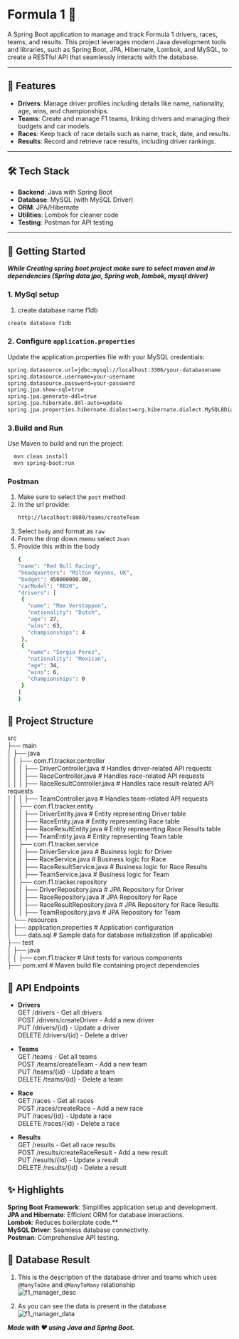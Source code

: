  # Formula 1 🚀

A Spring Boot application to manage and track Formula 1 drivers, races, teams, and results. This project leverages modern Java development tools and libraries, such as Spring Boot, JPA, Hibernate, Lombok, and MySQL, to create a RESTful API that seamlessly interacts with the database.

---

## 📜 Features
- **Drivers**: Manage driver profiles including details like name, nationality, age, wins, and championships.
- **Teams**: Create and manage F1 teams, linking drivers and managing their budgets and car models.
- **Races**: Keep track of race details such as name, track, date, and results.
- **Results**: Record and retrieve race results, including driver rankings.

---

## 🛠️ Tech Stack
- **Backend**: Java with Spring Boot
- **Database**: MySQL (with MySQL Driver)
- **ORM**: JPA/Hibernate
- **Utilities**: Lombok for cleaner code
- **Testing**: Postman for API testing

---

## 🚀 Getting Started

***While Creating spring boot project make sure to select maven and in dependencies (Spring data jpa, Spring web, lombok, mysql driver)***
### 1. MySql setup

1. create database name f1db
```bash
create database f1db
```

### 2. Configure `application.properties`
Update the application.properties file with your MySQL credentials:
```bash
spring.datasource.url=jdbc:mysql://localhost:3306/your-databasename
spring.datasource.username=your-username
spring.datasource.password=your-password
spring.jpa.show-sql=true
spring.jpa.generate-ddl=true
spring.jpa.hibernate.ddl-auto=update
spring.jpa.properties.hibernate.dialect=org.hibernate.dialect.MySQL8Dialect
```

### 3.Build and Run
Use Maven to build and run the project:
```bash
  mvn clean install
  mvn spring-boot:run
```
### Postman
1. Make sure to select the `post` method
2. In the url provide:
   ```bash
   http://localhost:8080/teams/createTeam
   ```
3. Select `body` and format as `raw`
4. From the drop down menu select `Json`
5. Provide this within the body
   ```bash
   {
   "name": "Red Bull Racing",
   "headquarters": "Milton Keynes, UK",
   "budget": 450000000.00,
   "carModel": "RB20",
   "drivers": [
    {
      "name": "Max Verstappen",
      "nationality": "Dutch",
      "age": 27,
      "wins": 63,
      "championships": 4
    },
    {
      "name": "Sergio Perez",
      "nationality": "Mexican",
      "age": 34,
      "wins": 6,
      "championships": 0
    }
   ]
   }

## 📂 Project Structure

src\
├── main\
│   ├── java\
│   │   ├── com.f1.tracker.controller\
│   │   │   ├── DriverController.java            # Handles driver-related API requests\
│   │   │   ├── RaceController.java              # Handles race-related API requests\
│   │   │   ├── RaceResultController.java        # Handles race result-related API requests\
│   │   │   ├── TeamController.java              # Handles team-related API requests\
│   │   ├── com.f1.tracker.entity\
│   │   │   ├── DriverEntity.java            # Entity representing Driver table\
│   │   │   ├── RaceEntity.java              # Entity representing Race table\
│   │   │   ├── RaceResultEntity.java        # Entity representing Race Results table\
│   │   │   ├── TeamEntity.java              # Entity representing Team table\
│   │   ├── com.f1.tracker.service\
│   │   │   ├── DriverService.java           # Business logic for Driver\
│   │   │   ├── RaceService.java             # Business logic for Race\
│   │   │   ├── RaceResultService.java       # Business logic for Race Results\
│   │   │   ├── TeamService.java             # Business logic for Team\
│   │   ├── com.f1.tracker.repository\
│   │   │   ├── DriverRepository.java        # JPA Repository for Driver\
│   │   │   ├── RaceRepository.java          # JPA Repository for Race\
│   │   │   ├── RaceResultRepository.java    # JPA Repository for Race Results\
│   │   │   ├── TeamRepository.java          # JPA Repository for Team\
│   └── resources\
│       ├── application.properties           # Application configuration\
│       └── data.sql                        # Sample data for database initialization (if applicable)\
├── test\
│   ├── java\
│   │   ├── com.f1.tracker                 # Unit tests for various components\
├── pom.xml                                 # Maven build file containing project dependencies

##  🧭 API Endpoints

- **Drivers**\
GET /drivers - Get all drivers\
POST /drivers/createDriver - Add a new driver\
PUT /drivers/{id} - Update a driver\
DELETE /drivers/{id} - Delete a driver

- **Teams**\
GET /teams - Get all teams\
POST /teams/createTeam - Add a new team\
PUT /teams/{id} - Update a team\
DELETE /teams/{id} - Delete a team

- **Race**\
GET /races - Get all races\
POST /races/createRace - Add a new race\
PUT /races/{id} - Update a race\
DELETE /races/{id} - Delete a race

- **Results**\
GET /results - Get all race results\
POST /results/createRaceResult - Add a new result\
PUT /results/{id} - Update a result\
DELETE /results/{id} - Delete a result

## ✨ Highlights

**Spring Boot Framework**: Simplifies application setup and development.\
**JPA and Hibernate**: Efficient ORM for database interactions.\
**Lombok**: Reduces boilerplate code.**\
**MySQL Driver**: Seamless database connectivity.\
**Postman**: Comprehensive API testing.

## 💾 Database Result
1. This is the description of the database driver and teams which uses `@ManyToOne` and `@ManyToMany` relationship\
![f1_manager_desc](https://github.com/user-attachments/assets/3e201677-8f5c-483a-99e5-3e283b54a765)

2. As you can see the data is present in the database\
![f1_manager_data](https://github.com/user-attachments/assets/6f7dba09-2180-4acc-b74c-ba995f601350)

***Made with ❤️ using Java and Spring Boot.***


